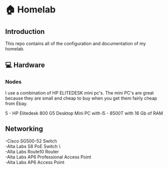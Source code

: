 # 🏠 Homelab

## Introduction
This repo contains all of the configuration and documentation of my homelab.


## 💻 Hardware

### Nodes

I use a combination of HP ELITEDESK mini pc's. The mini PC's are great because they are small and cheap to buy when you get them fairly cheap from Ebay. 

5 - HP Elitedesk 800 G5 Desktop Mini PC with i5 - 8500T with 16 Gb of RAM

## Networking

   -Cisco SG500-52 Switch \
   -Alta Labs S8 PoE Switch \  
   -Alta Labs Route10 Router \
   -Alta Labs AP6 Professional Access Point \
   -Alta Labs AP6 Access Point
